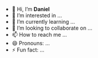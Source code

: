 - 👋 Hi, I’m **Daniel**
- 👀 I’m interested in ...
- 🌱 I’m currently learning ...
- 💞️ I’m looking to collaborate on ...
- 📫 How to reach me ...
- 😄 Pronouns: ...
- ⚡ Fun fact: ...

<!---
jannytechservice/jannytechservice is a ✨ special ✨ repository because its `README.md` (this file) appears on your GitHub profile.
You can click the Preview link to take a look at your changes.
--->
